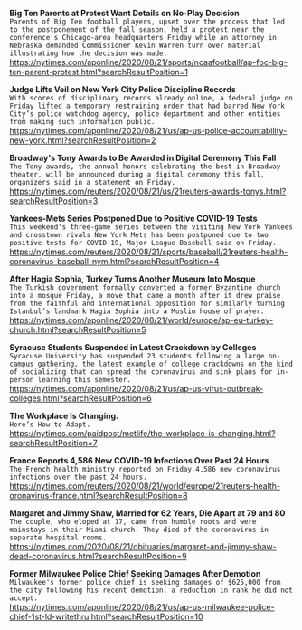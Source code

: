 **Big Ten Parents at Protest Want Details on No-Play Decision**\
`Parents of Big Ten football players, upset over the process that led to the postponement of the fall season, held a protest near the conference's Chicago-area headquarters Friday while an attorney in Nebraska demanded Commissioner Kevin Warren turn over material illustrating how the decision was made.`\
https://nytimes.com/aponline/2020/08/21/sports/ncaafootball/ap-fbc-big-ten-parent-protest.html?searchResultPosition=1

**Judge Lifts Veil on New York City Police Discipline Records**\
`With scores of disciplinary records already online, a federal judge on Friday lifted a temporary restraining order that had barred New York City’s police watchdog agency, police department and other entities from making such information public.`\
https://nytimes.com/aponline/2020/08/21/us/ap-us-police-accountability-new-york.html?searchResultPosition=2

**Broadway's Tony Awards to Be Awarded in Digital Ceremony This Fall**\
`The Tony awards, the annual honors celebrating the best in Broadway theater, will be announced during a digital ceremony this fall, organizers said in a statement on Friday.`\
https://nytimes.com/reuters/2020/08/21/us/21reuters-awards-tonys.html?searchResultPosition=3

**Yankees-Mets Series Postponed Due to Positive COVID-19 Tests**\
`This weekend's three-game series between the visiting New York Yankees and crosstown rivals New York Mets has been postponed due to two positive tests for COVID-19, Major League Baseball said on Friday.`\
https://nytimes.com/reuters/2020/08/21/sports/baseball/21reuters-health-coronavirus-baseball-nym.html?searchResultPosition=4

**After Hagia Sophia, Turkey Turns Another Museum Into Mosque**\
`The Turkish government formally converted a former Byzantine church into a mosque Friday, a move that came a month after it drew praise from the faithful and international opposition for similarly turning Istanbul’s landmark Hagia Sophia into a Muslim house of prayer.`\
https://nytimes.com/aponline/2020/08/21/world/europe/ap-eu-turkey-church.html?searchResultPosition=5

**Syracuse Students Suspended in Latest Crackdown by Colleges**\
`Syracuse University has suspended 23 students following a large on-campus gathering, the latest example of college crackdowns on the kind of socializing that can spread the coronavirus and sink plans for in-person learning this semester. `\
https://nytimes.com/aponline/2020/08/21/us/ap-us-virus-outbreak-colleges.html?searchResultPosition=6

**The Workplace Is Changing.**\
`Here’s How to Adapt.`\
https://nytimes.com/paidpost/metlife/the-workplace-is-changing.html?searchResultPosition=7

**France Reports 4,586 New COVID-19 Infections Over Past 24 Hours**\
`The French health ministry reported on Friday 4,586 new coronavirus infections over the past 24 hours.`\
https://nytimes.com/reuters/2020/08/21/world/europe/21reuters-health-oronavirus-france.html?searchResultPosition=8

**Margaret and Jimmy Shaw, Married for 62 Years, Die Apart at 79 and 80**\
`The couple, who eloped at 17, came from humble roots and were mainstays in their Miami church. They died of the coronavirus in separate hospital rooms.`\
https://nytimes.com/2020/08/21/obituaries/margaret-and-jimmy-shaw-dead-coronavirus.html?searchResultPosition=9

**Former Milwaukee Police Chief Seeking Damages After Demotion**\
`Milwaukee's former police chief is seeking damages of $625,000 from the city following his recent demotion, a reduction in rank he did not accept. `\
https://nytimes.com/aponline/2020/08/21/us/ap-us-milwaukee-police-chief-1st-ld-writethru.html?searchResultPosition=10

